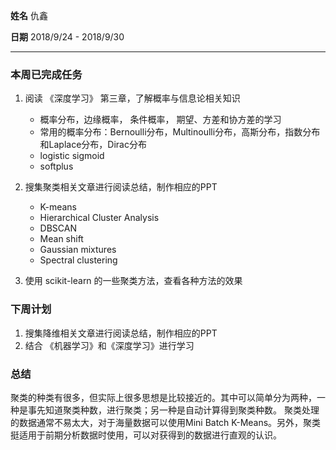 **姓名** 仇鑫

**日期** 2018/9/24 - 2018/9/30

---

### 本周已完成任务

1. 阅读 《深度学习》 第三章，了解概率与信息论相关知识
	* 概率分布，边缘概率， 条件概率， 期望、方差和协方差的学习
	* 常用的概率分布：Bernoulli分布，Multinoulli分布，高斯分布，指数分布和Laplace分布，Dirac分布
	* logistic sigmoid
	* softplus

2. 搜集聚类相关文章进行阅读总结，制作相应的PPT
	* K-means
	* Hierarchical Cluster Analysis
	* DBSCAN
	* Mean shift
	* Gaussian mixtures
	* Spectral clustering
3. 使用 scikit-learn 的一些聚类方法，查看各种方法的效果


### 下周计划

1. 搜集降维相关文章进行阅读总结，制作相应的PPT
2. 结合 《机器学习》和《深度学习》进行学习

### 总结

聚类的种类有很多，但实际上很多思想是比较接近的。其中可以简单分为两种，一种是事先知道聚类种数，进行聚类；另一种是自动计算得到聚类种数。
聚类处理的数据通常不易太大，对于海量数据可以使用Mini Batch K-Means。另外，聚类挺适用于前期分析数据时使用，可以对获得到的数据进行直观的认识。
